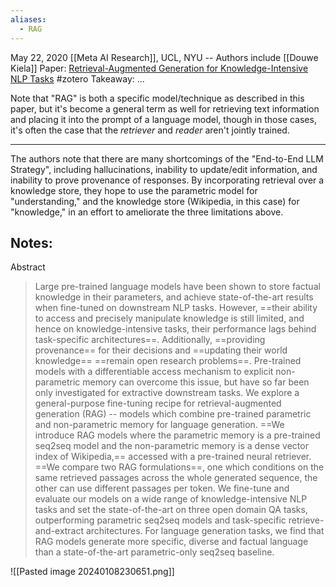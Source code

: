 ```yaml
---
aliases:
  - RAG
---
```

May 22, 2020
[[Meta AI Research]], UCL, NYU -- Authors include [[Douwe Kiela]]
Paper: [Retrieval-Augmented Generation for Knowledge-Intensive NLP Tasks](https://arxiv.org/abs/2005.11401)
#zotero 
Takeaway: ...

Note that "RAG" is both a specific model/technique as described in this paper, but it's become a general term as well for retrieving text information and placing it into the prompt of a language model, though in those cases, it's often the case that the *retriever*  and *reader* aren't jointly trained.

----

The authors note that there are many shortcomings of the "End-to-End LLM Strategy", including hallucinations, inability to update/edit information, and inability to prove provenance of responses. By incorporating retrieval over a knowledge store, they hope to use the parametric model for "understanding," and the knowledge store (Wikipedia, in this case) for "knowledge," in an effort to ameliorate the three limitations above.

Notes:
- 

Abstract
> Large pre-trained language models have been shown to store factual knowledge in their parameters, and achieve state-of-the-art results when fine-tuned on downstream NLP tasks. However, ==their ability to access and precisely manipulate knowledge is still limited, and hence on knowledge-intensive tasks, their performance lags behind task-specific architectures==. Additionally, ==providing provenance== for their decisions and ==updating their world knowledge== ==remain open research problems==. Pre-trained models with a differentiable access mechanism to explicit non-parametric memory can overcome this issue, but have so far been only investigated for extractive downstream tasks. We explore a general-purpose fine-tuning recipe for retrieval-augmented generation (RAG) -- models which combine pre-trained parametric and non-parametric memory for language generation. ==We introduce RAG models where the parametric memory is a pre-trained seq2seq model and the non-parametric memory is a dense vector index of Wikipedia,== accessed with a pre-trained neural retriever. ==We compare two RAG formulations==, one which conditions on the same retrieved passages across the whole generated sequence, the other can use different passages per token. We fine-tune and evaluate our models on a wide range of knowledge-intensive NLP tasks and set the state-of-the-art on three open domain QA tasks, outperforming parametric seq2seq models and task-specific retrieve-and-extract architectures. For language generation tasks, we find that RAG models generate more specific, diverse and factual language than a state-of-the-art parametric-only seq2seq baseline.









![[Pasted image 20240108230651.png]]